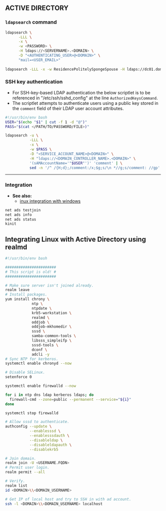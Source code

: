 
## ACTIVE DIRECTORY

### `ldapsearch` command

```bash
ldapsearch \
      -LLL \
      -x \
      -w <PASSWORD> \
      -H ldaps://<SERVERNAME>.<DOMAIN> \
      -D "<AUTHENTICATING_USER>@<DOMAIN>" \
      "mail=<USER_EMAIL>"
      
ldapsearch -LLL -x -w ResidencePolitelySpongeSpouse -H ldaps://dc01.domain.example.com -D "jane.doe.sa@domain.example.com" "mail=jdoe@example.com"
```

### SSH key authentication

- For SSH-key-based LDAP authentication the below scriptlet is to be referenced in "/etc/ssh/sshd_config" at the line
  `AuthorizedKeysCommand`.
- The scriptlet attempts to authenticate users using a public key stored in the `comment` field of their LDAP user
  account attributes.

```bash
#!/usr/bin/env bash
USER="$(echo "$1" | cut -f 1 -d "@")"
PASS="$(cat </PATH/TO/PASSWORD/FILE>)"

ldapsearch -u \
           -LLL \
           -x \
           -w $PASS \
           -D "<SERVICE_ACCOUNT_NAME>@<DOMAIN>" \
           -H "ldaps://<DOMAIN_CONTROLLER_NAME>.<DOMAIN>" \
           '(sAMAccountName='"$USER"')' 'comment' | \
           sed -n '/^ /{H;d};/comment:/x;$g;s/\n *//g;s/comment: //gp'
```

---
### Integration

- **See also:**
  - [inux integration with windows](https://access.redhat.com/documentation/en-us/red_hat_enterprise_linux/7/html-single/windows_integration_guide/#sssd-ad-proc)

```bash
net ads testjoin
net ads info
net ads status
kinit
```

## Integrating Linux with Active Directory using realmd

```bash
#!/usr/bin/env bash

#######################
# This script is old! #
#######################

# Make sure server isn't joined already.
realm leave
# Install packages.
yum install chrony \
            ntp \
            ntpdate \
            krb5-workstation \
            realmd \
            oddjob \
            oddjob-mkhomedir \
            sssd \
            samba-common-tools \
            libsss_simpleifp \
            sssd-tools \
            dconf \
            adcli -y
# Sync NTP for kerberos.
systemctl enable chronyd --now

# Disable SELinux.
setenforce 0

systemctl enable firewalld --now

for i in ntp dns ldap kerberos ldaps; do
  firewall-cmd --zone=public --permanent --service="${i}"
done

systemctl stop firewalld

# Allow sssd to authenticate.
authconfig --update \
           --enablesssd \
           --enablesssdauth \
           --disableldap \
           --disableldapauth \
           --disablekrb5

# Join domain.
realm join -U <USERNAME.FQDN>
# Permit user login.
realm permit --all

# Verify.
realm list
id <DOMAIN>\\<DOMAIN_USERNAME>

# Get IP of local host and try to SSH in with ad account.
ssh -l <DOMAIN>\\<DOMAIN_USERNAME> localhost
```
